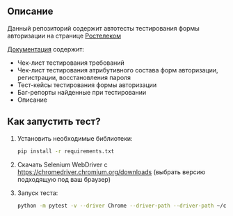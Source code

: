 Описание
--------
Данный репозиторий содержит автотесты тестирования формы авторизации на странице [Ростелеком](https://b2c.passport.rt.ru)

[Документация](https://docs.google.com/spreadsheets/d/1_y5dEBcIX9OW30eGUw-xQoXByDqCuTOWCVuwG2hnmmM/edit?usp=sharing) содержит:
* Чек-лист тестирования требований
* Чек-лист тестирования атрибутивного состава форм авторизации, регистрации, восстановления пароля
* Тест-кейсы тестирования формы авторизации
* Баг-репорты найденные при тестировании
* Описание

Как запустить тест?
----------------

1) Установить необходимые библиотеки:

    ```bash
    pip install -r requirements.txt
    ```

2) Скачать Selenium WebDriver с https://chromedriver.chromium.org/downloads (выбрать версию подходящую под ваш браузер)

3) Запуск теста:

    ```bash
    python -m pytest -v --driver Chrome --driver-path --driver-path ~/chrome tests/*
    ```
